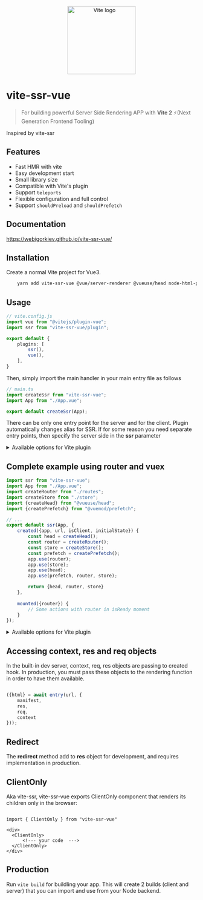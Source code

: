 <p align="center">
  <a href="https://vitejs.dev" target="_blank" rel="noopener noreferrer">
    <img width="180" src="https://vitejs.dev/logo.svg" alt="Vite logo">
  </a>
</p>

# vite-ssr-vue 
> For building powerful Server Side Rendering APP with **Vite 2** ⚡(Next Generation Frontend Tooling)

Inspired by vite-ssr

## Features

- Fast HMR with vite
- Easy development start
- Small library size
- Compatible with Vite's plugin
- Support `teleports`
- Flexible configuration and full control
- Support `shouldPreload` and `shouldPrefetch`

## Documentation

https://webigorkiev.github.io/vite-ssr-vue/

## Installation

Create a normal Vite project for Vue3.

```bash
    yarn add vite-ssr-vue @vue/server-renderer @vueuse/head node-html-parser @rollup/plugin-replace 
```

## Usage

```typescript
// vite.config.js
import vue from "@vitejs/plugin-vue";
import ssr from "vite-ssr-vue/plugin";

export default {
    plugins: [
        ssr(),
        vue(),
    ],
}
```
Then, simply import the main handler in your main entry file as follows

```typescript
// main.ts
import createSsr from "vite-ssr-vue";
import App from "./App.vue";

export default createSsr(App);
```

There can be only one entry point for the server and for the client. Plugin automatically changes alias for SSR. If for some reason you need separate entry points, then specify the server side in the **ssr** parameter

<details><summary>Available options for Vite plugin</summary>
<p>

- `name`: plugin name (default: vite-ssr-vue)
- `ssr`: server entry point

</p>
</details>

## Complete example using router and vuex

```typescript
import ssr from "vite-ssr-vue";
import App from "./App.vue";
import createRouter from "./routes";
import createStore from "./store";
import {createHead} from "@vueuse/head";
import {createPrefetch} from "@vuemod/prefetch";

// ...
export default ssr(App, {
    created({app, url, isClient, initialState}) {
        const head = createHead();
        const router = createRouter();
        const store = createStore();
        const prefetch = createPrefetch();
        app.use(router);
        app.use(store);
        app.use(head);
        app.use(prefetch, router, store);

        return {head, router, store}
    },
    
    mounted({router}) {
        // Some actions with router in isReady moment
    }
});


```

<details><summary>Available options for Vite plugin</summary>
<p>

- `created`: ({app, url, isClient, initialState}) - Hook that is called before each request, can be async. May return {router, store, head}
- `serializer`: Custom function for serialization initial state
- `shouldPreload`: shouldPreload aka [shouldPreload](https://ssr.vuejs.org/api/#shouldpreload)
- `shouldPrefetch`: shouldPrefetch aka [shouldPrefetch](https://ssr.vuejs.org/api/#shouldprefetch)
- `mount`: mount options for client side
- `rootProps`: root props

</p>
</details>

## Accessing context, res and req objects

In the built-in dev server, context, req, res objects are passing to created hook. 
In production, you must pass these objects to the rendering function in order to have them available.

```typescript

({html} = await entry(url, {
    manifest,
    res,
    req,
    context
}));
```

## Redirect

The **redirect** method add to **res** object for development, and requires implementation in production.

## ClientOnly

Aka vite-ssr, vite-ssr-vue exports ClientOnly component that renders its children only in the browser:

```vue

import { ClientOnly } from "vite-ssr-vue"

<div>
  <ClientOnly>
      <!--- your code  --->
  </ClientOnly>
</div>

```

## Production

Run `vite build` for buildling your app. This will create 2 builds (client and server) that you can import and use from your Node backend.

